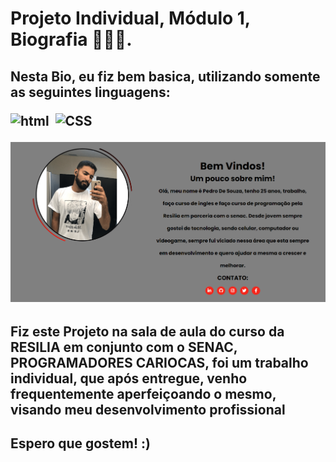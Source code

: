 # Projeto Individual, Módulo 1, Biografia 🧑🏾‍💻.
<h2>Nesta Bio, eu fiz bem basica, utilizando somente as seguintes linguagens: <p>

![html](https://img.shields.io/badge/HTML-239120?style=for-the-badge&logo=html5&logoColor=white)&nbsp;
![CSS](https://img.shields.io/badge/CSS-239120?&style=for-the-badge&logo=css3&logoColor=white)&nbsp;

![Screenshot](feito.png)

<h2> Fiz este Projeto na sala de aula do curso da RESILIA em conjunto com o SENAC, PROGRAMADORES CARIOCAS, foi um trabalho individual, que após entregue, venho frequentemente aperfeiçoando o mesmo, visando meu desenvolvimento profissional </h2>
<h2> Espero que gostem! :)
